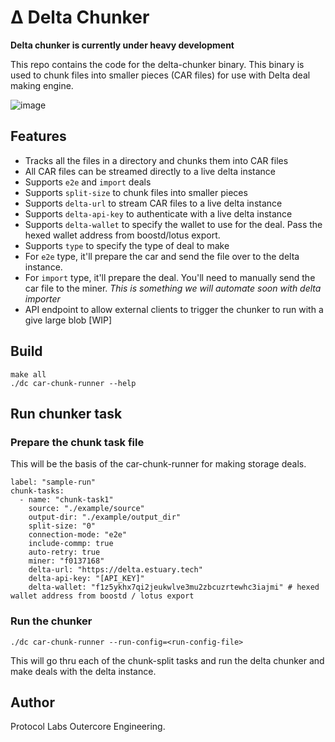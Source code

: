 # Δ Delta Chunker

**Delta chunker is currently under heavy development**

This repo contains the code for the delta-chunker binary. This binary is used to chunk files into smaller pieces (CAR files) for use with Delta deal making engine.

![image](https://user-images.githubusercontent.com/4479171/232383639-b52b36ce-9d13-4f7c-be80-bcd887e62891.png)


## Features
- Tracks all the files in a directory and chunks them into CAR files
- All CAR files can be streamed directly to a live delta instance
- Supports `e2e` and `import` deals
- Supports `split-size` to chunk files into smaller pieces
- Supports `delta-url` to stream CAR files to a live delta instance
- Supports `delta-api-key` to authenticate with a live delta instance
- Supports `delta-wallet` to specify the wallet to use for the deal. Pass the hexed wallet address from boostd/lotus export.
- Supports `type` to specify the type of deal to make
- For `e2e` type, it'll prepare the car and send the file over to the delta instance.
- For `import` type, it'll prepare the deal. You'll need to manually send the car file to the miner. *This is something we will automate soon with delta importer*
- API endpoint to allow external clients to trigger the chunker to run with a give large blob [WIP]

## Build 
```
make all
./dc car-chunk-runner --help
```

## Run chunker task
### Prepare the chunk task file
This will be the basis of the car-chunk-runner for making storage deals.
```
label: "sample-run"
chunk-tasks:
  - name: "chunk-task1"
    source: "./example/source"
    output-dir: "./example/output_dir"
    split-size: "0"
    connection-mode: "e2e"
    include-commp: true
    auto-retry: true
    miner: "f0137168"
    delta-url: "https://delta.estuary.tech"
    delta-api-key: "[API_KEY]"
    delta-wallet: "f1z5ykhx7qi2jeukwlve3mu2zbcuzrtewhc3iajmi" # hexed wallet address from boostd / lotus export
```
### Run the chunker
```
./dc car-chunk-runner --run-config=<run-config-file>
```

This will go thru each of the chunk-split tasks and run the delta chunker and make deals with the delta instance.

## Author
Protocol Labs Outercore Engineering.
